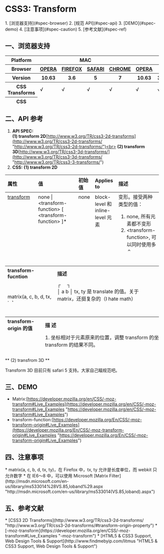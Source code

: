 <h1>CSS3: Transform</h1>
1. [浏览器支持](#spec-browser)
2. [规范 API](#spec-api)
3. [DEMO](#spec-demo)
4. [注意事项](#spec-caution)
5. [参考文献](#spec-ref)

<h2 id="spec-browser">一、浏览器支持</h2>
<table class="litmus-browser-support-results zeroBorder"  summary="Browser support for HTML5 Forms Inputs" height="162" width="920">
<tbody>
<tr>
<th class="primary-heading" scope="row"><span class="offScreen">Platform</span></th>
<th class="primary-heading" colspan="4" scope="colgroup">MAC</th>
<th class="primary-heading" colspan="8" scope="colgroup">WIN</th>
<th class="offScreen">%</th>
</tr>
<tr>
<th class="row-heading secondary-heading" scope="row"><span class="offScreen">Browser</span></th>
<th class="browser-id browser-opera secondary-heading" colspan="1" scope="col"><a href="http://www.opera.com/browser/" target="_blank" title="Download the Opera web browser">OPERA</a></th>
<th class="browser-firefox browser-id secondary-heading" colspan="1" scope="col"><a href="http://www.mozilla-europe.org/en/firefox/" target="_blank" title="Download the Firefox web browser">FIREFOX</a></th>
<th class="browser-id browser-safari secondary-heading" colspan="1" scope="col"><a href="http://www.apple.com/safari/download/" target="_blank" title="Download the Safari web browser">SAFARI</a></th>
<th class="browser-chrome browser-id secondary-heading" colspan="1" scope="col"><a href="http://www.google.com/chrome/" target="_blank" title="Download the Chrome web browser">CHROME</a></th>
<th class="browser-id browser-opera secondary-heading" colspan="1" scope="col"><a href="http://www.opera.com/browser/" target="_blank" title="Download the Opera web browser">OPERA</a></th>
<th class="browser-firefox browser-id secondary-heading" colspan="2" scope="colgroup"><a href="http://www.mozilla-europe.org/en/firefox/" target="_blank" title="Download the Firefox web browser">FIREFOX</a></th>
<th class="browser-id browser-safari secondary-heading" colspan="1" scope="col"><a href="http://www.apple.com/safari/download/" target="_blank" title="Download the Safari web browser">SAFARI</a></th>
<th class="browser-id browser-ie secondary-heading" colspan="2" scope="colgroup"><a href="http://www.microsoft.com/ie/" target="_blank" title="Download the Ie web browser">IE</a></th>
<th class="browser-chrome browser-id secondary-heading" colspan="2" scope="colgroup"><a href="http://www.google.com/chrome/" target="_blank" title="Download the Chrome web browser">CHROME</a></th>
<th class="offScreen">&nbsp;</th>
</tr>
<tr>
<th class="row-heading tertiary-heading" scope="row"><span class="offScreen">Version</span></th>
<th class="tertiary-heading" scope="col"> 10.63 </th>
<th class="tertiary-heading" scope="col"> 3.6 </th>
<th class="tertiary-heading" scope="col"> 5 </th>
<th class="tertiary-heading" scope="col"> 7 </th>
<th class="tertiary-heading" scope="col"> 10.63 </th>
<th class="tertiary-heading" scope="col"> 3.6 </th>
<th class="tertiary-heading" scope="col"> 4.03 </th>
<th class="tertiary-heading" scope="col"> 5 </th>
<th class="tertiary-heading" scope="col"> 8 </th>
<th class="tertiary-heading" scope="col"> 9 </th>
<th class="tertiary-heading" scope="col"> 7 </th>
<th class="tertiary-heading" scope="col"> 8 </th>
<th class="offScreen">&nbsp;</th>
</tr>
</tbody>
 
<tbody>
<tr id="k0.1">
<th class="row-heading" scope="row">CSS Transforms</th>
<td class="supported">√<br>
</td>
<td class="supported">√</td>
<td class="supported">√</td>
<td class="supported">√</td>
<td class="supported">√</td>
<td class="supported">√</td>
<td class="supported">√</td>
<td class="supported">√</td>
<td>-</td>
<td>-</td>
<td class="supported">√</td>
<td class="supported">√</td>
<td class="grade-excellent support-grade"> 81%</td>
</tr>
<tr id="np86">
<th class="row-heading" scope="row">CSS Transforms 3D</th>
<td>-<br>
</td>
<td>-<br>
</td>
<td class="supported">√</td>
<td>-</td>
<td>-</td>
<td>-</td>
<td>-</td>
<td class="supported">√</td>
<td>-</td>
<td>-</td>
<td>-</td>
<td>-</td>
<td class="grade-poor support-grade"> 11% </td>
</tr>
</tbody>
</table>
<h2 id="spec-api">二、API 参考</h2>

1. **API SPEC:**<br>
    **(1) transform 2D**[http://www.w3.org/TR/css3-2d-transforms](http://www.w3.org/TR/css3-2d-transforms/ "http://www.w3.org/TR/css3-2d-transforms/")<br>
    **(2) transform 3D**[http://www.w3.org/TR/css3-3d-transforms/](http://www.w3.org/TR/css3-3d-transforms/ "http://www.w3.org/TR/css3-3-transforms/")
2. **CSS:**
    **(1) transform 2D**

<table class="proptable zeroBorder" style=";margin-right:auto;text-align:left" height="250" width="920">
<tbody>
<tr>
<th>属性<br>
</th>
<th>值<br>
</th>
<th>初始值 </th>
<th>Applies to </th>
<th>描述 </th>
</tr>
</tbody>
 
<tbody>
<tr valign="baseline">
<td style="text-align:left"><a class="property" href="http://www.w3.org/TR/css3-2d-transforms/#effects">transform</a></td>
<td style="text-align:left">none | &lt;transform-function&gt; [ &lt;transform-function&gt; ]* </td>
<td style="text-align:left">none </td>
<td style="text-align:left">block-level 和inline-level 元素 </td>
<td style="text-align:left">变形。接受两种类型的值：<br>
<ol><li>none, 所有元素都不变形</li>
<li>&lt;transform-function&gt;, 可以同时使用多个 &lt;transform-function&gt;<br>
</li>
</ol>
</td>
</tr>
<tr valign="baseline">
<td style="text-align:left"><a class="property" href="http://www.w3.org/TR/css3-2d-transforms/#transform-origin">transform-origin</a></td>
<td style="text-align:left">[ [ &lt;percentage&gt; | &lt;length&gt; | left | center | right ] [ &lt;percentage&gt; | &lt;length&gt; | top | center | bottom ]? ] | [ [ left | center | right ] || [ top | center | bottom ] ] </td>
<td style="text-align:left">50% 50% </td>
<td style="text-align:left">同上</td>
<td style="text-align:left">transform 的原点。<br>
</td>
</tr>
</tbody>
</table>
<br>
<table class="proptable zeroBorder" style=";margin-right:auto;text-align:left" height="118" width="946">
<tbody>
<tr>
<th>transform-fucntion<br>
</th>
<th>描述<br>
</th>
</tr>
<tr valign="baseline">
<td style="text-align:left"><br>
<br>
matrix(a, c, b, d, tx, ty)<br>
</td>
<td style="text-align:left">
┌&nbsp;&nbsp;&nbsp;&nbsp; ┐&nbsp; <br>
 │ a b │&nbsp;tx, ty 是 translate 的值。关于 matrix，还挺复杂的（I hate math）<a href="http://www.mathamazement.com/Lessons/Pre-Calculus/08_Matrices-and-Determinants/coordinate-transformation-matrices.html" id="ns_9" title="Coordinate Transformation Matrices"></a><br>
 │ c d │&nbsp;可以看一下这个介绍 <a href="http://www.mathamazement.com/Lessons/Pre-Calculus/08_Matrices-and-Determinants/coordinate-transformation-matrices.html" id="n5gk" title="Coordinate Transformation Matrices">Coordinate Transformation Matrices</a><br>
 └&nbsp;&nbsp;&nbsp;&nbsp; ┘<br>
<br>
</td>
</tr>
<tr valign="baseline">
<td style="text-align:left">ratate(angle)<br>
</td>
<td style="text-align:left">扭曲。等价于 matrix(cos(angle), sin(angle), -sin(angle), cos(angle), 0, 0)。<br>
angle, 角度。<br>
</td>
</tr>
<tr>
<td style="text-align:left">scale(sx [, sy])<br>
</td>
<td style="text-align:left">缩放。sx, sy, 分别指水平和垂直方向上的缩放的倍数，如果只有 sx 一个值，视为 sy = sx。<br>
</td>
</tr>
<tr>
<td style="text-align:left">scaleX(value)<br>
</td>
<td style="text-align:left">等价于 scale(value, 1)<br>
</td>
</tr>
<tr>
<td style="text-align:left">scaleY(value)<br>
</td>
<td style="text-align:left">等价于 scale(1, value)<br>
</td>
</tr>
<tr>
<td style="text-align:left">skew(ax [, ay])<br>
</td>
<td style="text-align:left">倾斜。ax, ay，分别指水平和垂直方向上的倾斜角度，如果只有 ax 一个值，则只倾斜水平方向。<br>
</td>
</tr>
<tr>
<td style="text-align:left">skewX(angle)<br>
</td>
<td style="text-align:left">等价于 skew(angle)<br>
</td>
</tr>
<tr>
<td style="text-align:left">skewY(angle)<br>
</td>
<td style="text-align:left">等价于 skew(0, angle)<br>
</td>
</tr>
<tr>
<td style="text-align:left">translate(tx [, ty])<br>
</td>
<td style="text-align:left">移位。tx, ty, 分别指水平和垂直方向上的移位距离，如果只有 tx, 一个值，则只在水平方向上移位。<br>
</td>
</tr>
<tr>
<td style="text-align:left">translateX(length)<br>
</td>
<td style="text-align:left">等价于 translate(length)<br>
</td>
</tr>
<tr>
<td style="text-align:left">translateY(length)<br>
</td>
<td style="text-align:left">等价于 translate(0, length)<br>
</td>
</tr>
</tbody>
</table>
<br>
<table class="proptable zeroBorder" style=";margin-right:auto;text-align:left" height="118" width="946">
<tbody>
<tr>
<th>transform-origin 的值<br>
</th>
<th>描 述<br>
</th>
</tr>
<tr valign="baseline">
<td style="text-align:left"><br>
<br>
<br>
<br>
<br>
<br>
<br>
<br>
<br>
<br>
<br>
<br>
总述<br>
</td>
<td style="text-align:left">
1. 坐标相对于元素原来的位置，调整 transform 的坐标原点，将会让 transform 的结果不同。<br>
<br>
<div id="zvlp" style="text-align:left"><img src="/images/css3-transform.png" style="height:210px;width:556px"></div>
<br>
<br>
>2. 接受1个或者2个值。<br>
<ul><li>当只有1个值是，这个值被作为水平位置上的值，垂直方向上被设置为 50%;</li>
<li>当有2值时，分别应用到水平和垂直方向上；</li>
<li>默认两个值是 50%， 50%。</li></ul>
<br>
3. 值可以是&lt;length&gt;, &lt;percentage&gt;, left, right, top, bottom。但如果混用的话，left, right 只能用于第一个值，top, bottom 只能用于第二个值；负值是被允许的。<br>
<br>
</td>
</tr>
<tr valign="baseline">
<td style="text-align:left">&lt;precentage&gt;<br>
</td>
<td style="text-align:left">百分比，如 transition-origin: 0% 0%; 相当于把原点移向元素原始位置的左上角<br>
</td>
</tr>
<tr>
<td style="text-align:left">&lt;length&gt;<br>
</td>
<td style="text-align:left">长度值，如 transition-origin: 10px 10px;<br>
</td>
</tr>
<tr>
<td style="text-align:left">top left | left top<br>
</td>
<td style="text-align:left">等价于 0 0<br>
</td>
</tr>
<tr>
<td style="text-align:left">top | top center | center top<br>
</td>
<td style="text-align:left">等价于 50% 0<br>
</td>
</tr>
<tr>
<td style="text-align:left">right top| top right<br>
</td>
<td style="text-align:left">等价于 100% 0<br>
</td>
</tr>
<tr>
<td style="text-align:left">left | left center | center left<br>
</td>
<td style="text-align:left">等价于 0 50%<br>
</td>
</tr>
<tr>
<td style="text-align:left">center | center center<br>
</td>
<td style="text-align:left">默认值，等价于 50% 50%<br>
</td>
</tr>
<tr>
<td style="text-align:left">right | right center | center right<br>
</td>
<td style="text-align:left">等价于 100% 50%<br>
</td>
</tr>
<tr>
<td style="text-align:left">bottom left | left bottom<br>
</td>
<td style="text-align:left">等价于 0 100%<br>
</td>
</tr>
<tr>
<td style="text-align:left">bottom | bottom center | center bottom<br>
</td>
<td style="text-align:left">等价于 50% 100%<br>
</td>
</tr>
<tr>
<td style="text-align:left">bottom right | right bottom<br>
</td>
<td style="text-align:left">等价于 100% 100%<br>
</td>
</tr>
</tbody>
</table>

** (2) transfrom 3D **

Transform 3D 目前只有 safari 5 支持。大家自己瞄规范吧。

<h2 id="spec-demo">三、DEMO</h2>

* Matrix:[https://developer.mozilla.org/en/CSS/-moz-transform#Live_Examples](https://developer.mozilla.org/en/CSS/-moz-transform#Live_Examples "https://developer.mozilla.org/en/CSS/-moz-transform#Live_Examples")
* transform-function:[https://developer.mozilla.org/En/CSS/-moz-transform-origin#Live_Examples](https://developer.mozilla.org/En/CSS/-moz-transform-origin#Live_Examples "https://developer.mozilla.org/En/CSS/-moz-transform-origin#Live_Examples")

<h2 id="spec-caution">四、注意事项</h2>
* matrix(a, c, b, d, tx, ty)，在 Firefox 中，tx, ty 允许是长度单位，而 webkit 只允许数字
* 在 IE6～8 中，可以使用 Microsoft [Matrix Filter](http://msdn.microsoft.com/en-us/library/ms533014%28VS.85,loband%29.aspx "http://msdn.microsoft.com/en-us/library/ms533014(VS.85,loband).aspx") 
<h2 id="spec-ref">五、参考文献</h2>
* [CSS3 2D Transforms](http://www.w3.org/TR/css3-2d-transforms/ "http://www.w3.org/TR/css3-2d-transforms/#transform-origin-property")
* [-moz-transform](https://developer.mozilla.org/en/CSS/-moz-transform#Live_Examples "-moz-transform")
* [HTML5 & CSS3 Support, Web Design Tools & Support](http://www.findmebyip.com/litmus "HTML5 & CSS3 Support, Web Design Tools & Support")
